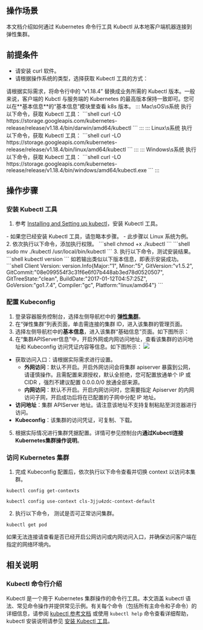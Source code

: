 ## 操作场景
本文档介绍如何通过 Kubernetes 命令行工具 Kubectl 从本地客户端机器连接到弹性集群。


## 前提条件
- 请安装 curl 软件。
- 请根据操作系统的类型，选择获取 Kubectl 工具的方式：
<dx-alert infotype="notice" title="">
请根据实际需求，将命令行中的 “v1.18.4” 替换成业务所需的 Kubectl 版本。一般来说，客户端的 Kubctl 与服务端的 Kubernetes 的最高版本保持一致即可。您可以在**基本信息**的“基本信息”模块里查看 k8s 版本。
</dx-alert>
<dx-tabs>
::: Mac\sOS\s系统
执行以下命令，获取 Kubectl 工具：
```shell
curl -LO https://storage.googleapis.com/kubernetes-release/release/v1.18.4/bin/darwin/amd64/kubectl
```
:::
::: Linux\s系统
执行以下命令，获取 Kubectl 工具：
```shell
curl -LO https://storage.googleapis.com/kubernetes-release/release/v1.18.4/bin/linux/amd64/kubectl
```
:::
::: Windows\s系统
执行以下命令，获取 Kubectl 工具：
```shell
curl -LO https://storage.googleapis.com/kubernetes-release/release/v1.18.4/bin/windows/amd64/kubectl.exe
```
:::
</dx-tabs>
 



## 操作步骤
[](id:installKubectl)
### 安装 Kubectl 工具

1. 参考 [Installing and Setting up kubectl](https://kubernetes.io/docs/user-guide/prereqs/)，安装 Kubectl 工具。
<dx-alert infotype="explain" title="">
- 如果您已经安装 Kubectl 工具，请忽略本步骤。
- 此步骤以 Linux 系统为例。
</dx-alert>
2. 依次执行以下命令，添加执行权限。
```shell
chmod +x ./kubectl
```
 ```shell
sudo mv ./kubectl /usr/local/bin/kubectl
```
3. 执行以下命令，测试安装结果。
```shell
kubectl version
```
 如若输出类似以下版本信息，即表示安装成功。
```shell
Client Version: version.Info{Major:"1", Minor:"5", GitVersion:"v1.5.2", GitCommit:"08e099554f3c31f6e6f07b448ab3ed78d0520507", GitTreeState:"clean", BuildDate:"2017-01-12T04:57:25Z", GoVersion:"go1.7.4", Compiler:"gc", Platform:"linux/amd64"}
```


### 配置 Kubeconfig


1. 登录容器服务控制台，选择左侧导航栏中的 **[弹性集群](https://console.cloud.tencent.com/tke2/ecluster)**。
2. 在“弹性集群”列表页面，单击需连接的集群 ID，进入该集群的管理页面。
3. 选择左侧导航栏中的**基本信息**，进入该集群“基础信息”页面。如下图所示：
4. 在“集群APIServer信息”中，开启外网或内网访问地址，查看该集群的访问地址和 Kubeconfig 访问凭证内容等信息。如下图所示：
![](https://main.qcloudimg.com/raw/48fbbc89732a938fb72222060dc69dfe.png)
 - 获取访问入口：请根据实际需求进行设置。
    - **外网访问**：默认不开启。开启外网访问会将集群 apiserver 暴露到公网，请谨慎操作。且需配置来源授权，默认全拒绝，您可配置放通单个 IP 或 CIDR ，强烈不建议配置 0.0.0.0/0 放通全部来源。
    - **内网访问**：默认不开启。开启内网访问时，您需要指定 Apiserver 的内网访问子网，开启成功后将在已配置的子网中分配 IP 地址。
 - **访问地址**：集群 APIServer 地址。请注意该地址不支持复制粘贴至浏览器进行访问。
 - **Kubeconfig**：该集群的访问凭证，可复制、下载。
5. 根据实际情况进行集群凭据配置。详情可参见控制台内**通过Kubectl连接Kubernetes集群操作说明**。


### 访问 Kubernetes 集群
1. 完成 Kubeconfig 配置后，依次执行以下命令查看并切换 context 以访问本集群。
```
kubectl config get-contexts
```
```
kubectl config use-context cls-3jju4zdc-context-default
```
2. 执行以下命令， 测试是否可正常访问集群。
```
kubectl get pod
```
如果无法连接请查看是否已经开启公网访问或内网访问入口，并确保访问客户端在指定的网络环境内。

## 相关说明

### Kubectl 命令行介绍

Kubectl 是一个用于 Kubernetes 集群操作的命令行工具。本文涵盖 kubectl 语法、常见命令操作并提供常见示例。有关每个命令（包括所有主命令和子命令）的详细信息，请参阅 [kubectl 参考文档](https://kubernetes.io/docs/reference/generated/kubectl/kubectl/) 或使用 `kubectl help` 命令查看详细帮助，kubectl 安装说明请参见 [安装 Kubectl 工具](#installKubectl)。

